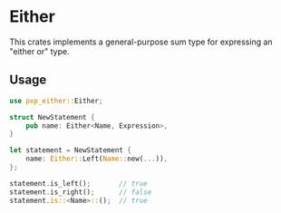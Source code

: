 # Either

This crates implements a general-purpose sum type for expressing an "either or" type.

## Usage

```rs
use pxp_either::Either;

struct NewStatement {
    pub name: Either<Name, Expression>,
}

let statement = NewStatement {
    name: Either::Left(Name::new(...)),
};

statement.is_left();       // true
statement.is_right();      // false
statement.is::<Name>::();  // true
```